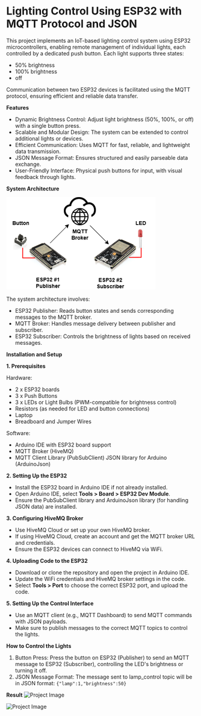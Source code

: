 # Lighting Control Using ESP32 with MQTT Protocol and JSON

This project implements an IoT-based lighting control system using ESP32 microcontrollers, enabling remote management of individual lights, each controlled by a dedicated push button. Each light supports three states: 
- 50% brightness
- 100% brightness
- off

Communication between two ESP32 devices is facilitated using the MQTT protocol, ensuring efficient and reliable data transfer.

**Features**
- Dynamic Brightness Control: Adjust light brightness (50%, 100%, or off) with a single button press.
- Scalable and Modular Design: The system can be extended to control additional lights or devices.
- Efficient Communication: Uses MQTT for fast, reliable, and lightweight data transmission.
- JSON Message Format: Ensures structured and easily parseable data exchange.
- User-Friendly Interface: Physical push buttons for input, with visual feedback through lights.

**System Architecture**



![Project Image](images/led-mqtt-button.png)





The system architecture involves:
- ESP32 Publisher: Reads button states and sends corresponding messages to the MQTT broker.
- MQTT Broker: Handles message delivery between publisher and subscriber.
- ESP32 Subscriber: Controls the brightness of lights based on received messages.

**Installation and Setup**

**1. Prerequisites**

Hardware:
- 2 x ESP32 boards
- 3 x Push Buttons
- 3 x LEDs or Light Bulbs (PWM-compatible for brightness control)
- Resistors (as needed for LED and button connections)
- Laptop
- Breadboard and Jumper Wires
  
Software:
- Arduino IDE with ESP32 board support
- MQTT Broker (HiveMQ)
- MQTT Client Library (PubSubClient)
JSON library for Arduino (ArduinoJson)

**2. Setting Up the ESP32**
- Install the ESP32 board in Arduino IDE if not already installed.
- Open Arduino IDE, select **Tools > Board > ESP32 Dev Module**.
- Ensure the PubSubClient library and ArduinoJson library (for handling JSON data) are installed.
  
**3. Configuring HiveMQ Broker**
- Use HiveMQ Cloud or set up your own HiveMQ broker.
- If using HiveMQ Cloud, create an account and get the MQTT broker URL and credentials.
- Ensure the ESP32 devices can connect to HiveMQ via WiFi.
  
**4. Uploading Code to the ESP32**
- Download or clone the repository and open the project in Arduino IDE.
- Update the WiFi credentials and HiveMQ broker settings in the code.
- Select **Tools > Port** to choose the correct ESP32 port, and upload the code.
  
**5. Setting Up the Control Interface**
- Use an MQTT client (e.g., MQTT Dashboard) to send MQTT commands with JSON payloads.
- Make sure to publish messages to the correct MQTT topics to control the lights.
  
**How to Control the Lights**
1. Button Press: Press the button on ESP32 (Publisher) to send an MQTT message to ESP32 (Subscriber), controlling the LED's brightness or turning it off.
2. JSON Message Format: The message sent to lamp_control topic will be in JSON format:
```{"lamp":1,"brightness":50}```

**Result**
![Project Image](images/result.jpg)


![Project Image](images/mqtt.jpg)
